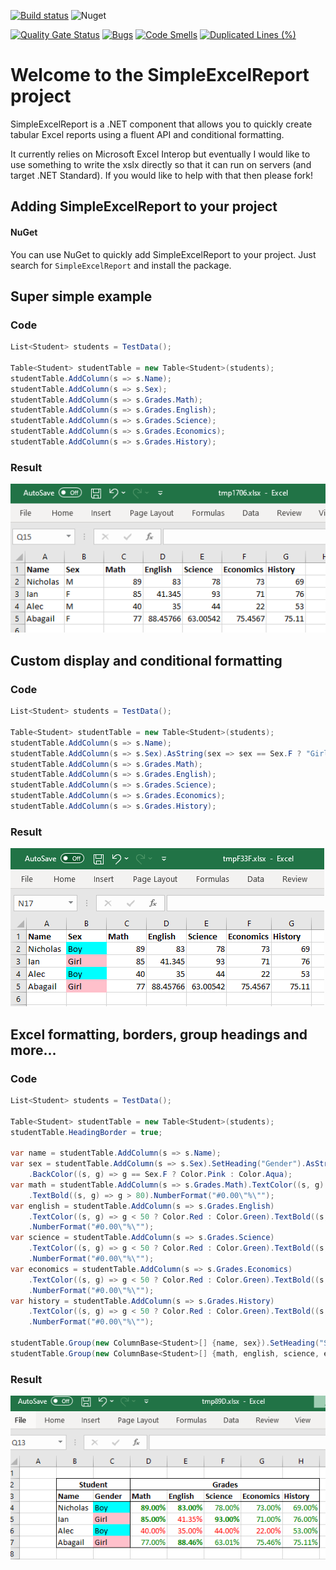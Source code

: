 [![Build status](https://ci.appveyor.com/api/projects/status/onyfc7crpqfis72h?svg=true)](https://ci.appveyor.com/project/DylanTowler/simpleexcelreport)
![Nuget](https://img.shields.io/nuget/v/SimpleExcelReport)

[![Quality Gate Status](https://sonarcloud.io/api/project_badges/measure?project=SimpleExcelReport&metric=alert_status)](https://sonarcloud.io/dashboard?id=SimpleExcelReport)
[![Bugs](https://sonarcloud.io/api/project_badges/measure?project=SimpleExcelReport&metric=bugs)](https://sonarcloud.io/dashboard?id=SimpleExcelReport)
[![Code Smells](https://sonarcloud.io/api/project_badges/measure?project=SimpleExcelReport&metric=code_smells)](https://sonarcloud.io/dashboard?id=SimpleExcelReport)
[![Duplicated Lines (%)](https://sonarcloud.io/api/project_badges/measure?project=SimpleExcelReport&metric=duplicated_lines_density)](https://sonarcloud.io/dashboard?id=SimpleExcelReport)

# Welcome to the SimpleExcelReport project

SimpleExcelReport is a .NET component that allows you to quickly create tabular Excel reports using a fluent API and conditional formatting.

It currently relies on Microsoft Excel Interop but eventually I would like to use something to write the xslx directly so that it can run on servers (and target .NET Standard).  If you would like to help with that then please fork!

## Adding SimpleExcelReport to your project

#### NuGet
You can use NuGet to quickly add SimpleExcelReport to your project. Just search for `SimpleExcelReport` and install the package.

## Super simple example

### Code
```c#
List<Student> students = TestData();

Table<Student> studentTable = new Table<Student>(students);
studentTable.AddColumn(s => s.Name);
studentTable.AddColumn(s => s.Sex);
studentTable.AddColumn(s => s.Grades.Math);
studentTable.AddColumn(s => s.Grades.English);
studentTable.AddColumn(s => s.Grades.Science);
studentTable.AddColumn(s => s.Grades.Economics);
studentTable.AddColumn(s => s.Grades.History);
```

### Result
![alt text](https://github.com/dylantowler/SimpleExcelReport/blob/master/ReadMeImages/SuperSimple.PNG)

## Custom display and conditional formatting

### Code
```c#
List<Student> students = TestData();

Table<Student> studentTable = new Table<Student>(students);
studentTable.AddColumn(s => s.Name);
studentTable.AddColumn(s => s.Sex).AsString(sex => sex == Sex.F ? "Girl" : "Boy").BackColor((s, g) => g == Sex.F ? Color.Pink : Color.Aqua);
studentTable.AddColumn(s => s.Grades.Math);
studentTable.AddColumn(s => s.Grades.English);
studentTable.AddColumn(s => s.Grades.Science);
studentTable.AddColumn(s => s.Grades.Economics);
studentTable.AddColumn(s => s.Grades.History);
```

### Result
![alt text](https://github.com/dylantowler/SimpleExcelReport/blob/master/ReadMeImages/CustomStringDisplay.PNG)

## Excel formatting, borders, group headings and more...
### Code
```c#
List<Student> students = TestData();

Table<Student> studentTable = new Table<Student>(students);
studentTable.HeadingBorder = true;

var name = studentTable.AddColumn(s => s.Name);
var sex = studentTable.AddColumn(s => s.Sex).SetHeading("Gender").AsString(SexAsString)
	.BackColor((s, g) => g == Sex.F ? Color.Pink : Color.Aqua);
var math = studentTable.AddColumn(s => s.Grades.Math).TextColor((s, g) => g < 50 ? Color.Red : Color.Green)
	.TextBold((s, g) => g > 80).NumberFormat("#0.00\"%\"");
var english = studentTable.AddColumn(s => s.Grades.English)
	.TextColor((s, g) => g < 50 ? Color.Red : Color.Green).TextBold((s, g) => g > 80)
	.NumberFormat("#0.00\"%\"");
var science = studentTable.AddColumn(s => s.Grades.Science)
	.TextColor((s, g) => g < 50 ? Color.Red : Color.Green).TextBold((s, g) => g > 80)
	.NumberFormat("#0.00\"%\"");
var economics = studentTable.AddColumn(s => s.Grades.Economics)
	.TextColor((s, g) => g < 50 ? Color.Red : Color.Green).TextBold((s, g) => g > 80)
	.NumberFormat("#0.00\"%\"");
var history = studentTable.AddColumn(s => s.Grades.History)
	.TextColor((s, g) => g < 50 ? Color.Red : Color.Green).TextBold((s, g) => g > 80)
	.NumberFormat("#0.00\"%\"");

studentTable.Group(new ColumnBase<Student>[] {name, sex}).SetHeading("Student").Border();
studentTable.Group(new ColumnBase<Student>[] {math, english, science, economics, history}).SetHeading("Grades").Border();
```

### Result
![alt text](https://github.com/dylantowler/SimpleExcelReport/blob/master/ReadMeImages/NumberFormatCustomHeadingBordersGroupHeadingsEtc.PNG)

